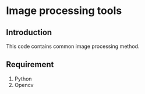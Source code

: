 # Image processing tools

## Introduction

This code contains common image processing method.

## Requirement

1. Python
2. Opencv
